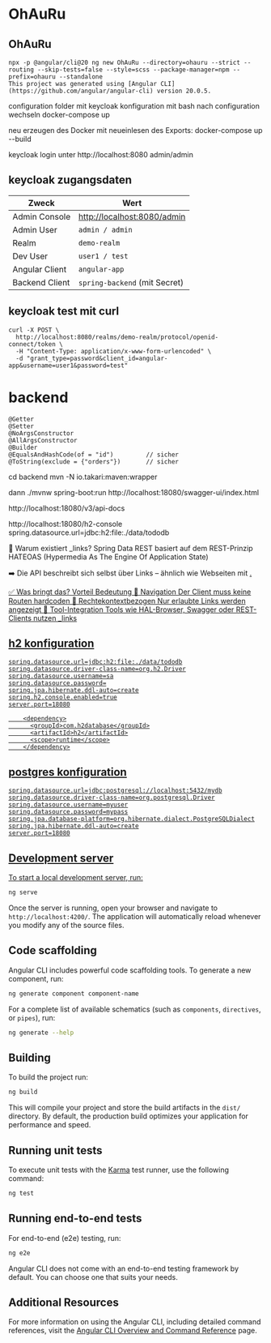 # OhAuRu
## OhAuRu


```
npx -p @angular/cli@20 ng new OhAuRu --directory=ohauru --strict --routing --skip-tests=false --style=scss --package-manager=npm --prefix=ohauru --standalone
This project was generated using [Angular CLI](https://github.com/angular/angular-cli) version 20.0.5.
```



configuration folder mit keycloak konfiguration
mit bash nach configuration wechseln
docker-compose up

neu erzeugen des Docker mit neueinlesen des Exports: docker-compose up --build

keycloak login unter http://localhost:8080   admin/admin



## keycloak zugangsdaten
| Zweck          | Wert                                                       |
| -------------- | ---------------------------------------------------------- |
| Admin Console  | [http://localhost:8080/admin](http://localhost:8080/admin) |
| Admin User     | `admin / admin`                                            |
| Realm          | `demo-realm`                                               |
| Dev User       | `user1 / test`                                             |
| Angular Client | `angular-app`                                              |
| Backend Client | `spring-backend` (mit Secret)                              |


## keycloak test mit curl
```
curl -X POST \
  http://localhost:8080/realms/demo-realm/protocol/openid-connect/token \
  -H "Content-Type: application/x-www-form-urlencoded" \
  -d "grant_type=password&client_id=angular-app&username=user1&password=test"
```




# backend
```
@Getter
@Setter
@NoArgsConstructor
@AllArgsConstructor
@Builder
@EqualsAndHashCode(of = "id")         // sicher
@ToString(exclude = {"orders"})       // sicher
```
cd backend
mvn -N io.takari:maven:wrapper

dann
./mvnw spring-boot:run
http://localhost:18080/swagger-ui/index.html

http://localhost:18080/v3/api-docs

http://localhost:18080/h2-console
spring.datasource.url=jdbc:h2:file:./data/tododb


🧠 Warum existiert _links?
Spring Data REST basiert auf dem REST-Prinzip HATEOAS
(Hypermedia As The Engine Of Application State)

➡️ Die API beschreibt sich selbst über Links – ähnlich wie Webseiten mit <a href>.

✅ Was bringt das?
Vorteil	Bedeutung
🔁 Navigation	Der Client muss keine Routen hardcoden
🔐 Rechtekontextbezogen	Nur erlaubte Links werden angezeigt
🔧 Tool-Integration	Tools wie HAL-Browser, Swagger oder REST-Clients nutzen _links


## h2 konfiguration
```
spring.datasource.url=jdbc:h2:file:./data/tododb
spring.datasource.driver-class-name=org.h2.Driver
spring.datasource.username=sa
spring.datasource.password=
spring.jpa.hibernate.ddl-auto=create
spring.h2.console.enabled=true
server.port=18080
```

```
    <dependency>
      <groupId>com.h2database</groupId>
      <artifactId>h2</artifactId>
      <scope>runtime</scope>
    </dependency>
```

## postgres konfiguration
```
spring.datasource.url=jdbc:postgresql://localhost:5432/mydb
spring.datasource.driver-class-name=org.postgresql.Driver
spring.datasource.username=myuser
spring.datasource.password=mypass
spring.jpa.database-platform=org.hibernate.dialect.PostgreSQLDialect
spring.jpa.hibernate.ddl-auto=create
server.port=18080
```

## Development server

To start a local development server, run:

```bash
ng serve
```

Once the server is running, open your browser and navigate to `http://localhost:4200/`. The application will automatically reload whenever you modify any of the source files.

## Code scaffolding

Angular CLI includes powerful code scaffolding tools. To generate a new component, run:

```bash
ng generate component component-name
```

For a complete list of available schematics (such as `components`, `directives`, or `pipes`), run:

```bash
ng generate --help
```

## Building

To build the project run:

```bash
ng build
```

This will compile your project and store the build artifacts in the `dist/` directory. By default, the production build optimizes your application for performance and speed.

## Running unit tests

To execute unit tests with the [Karma](https://karma-runner.github.io) test runner, use the following command:

```bash
ng test
```

## Running end-to-end tests

For end-to-end (e2e) testing, run:

```bash
ng e2e
```

Angular CLI does not come with an end-to-end testing framework by default. You can choose one that suits your needs.

## Additional Resources

For more information on using the Angular CLI, including detailed command references, visit the [Angular CLI Overview and Command Reference](https://angular.dev/tools/cli) page.
